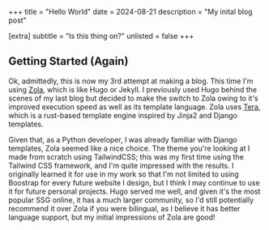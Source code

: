 +++
title = "Hello World"
date = 2024-08-21
description = "My inital blog post"

[extra]
subtitle = "Is this thing on?"
unlisted = false
+++

## Getting Started (Again)
Ok, admittedly, this is now my 3rd attempt at making a blog. This time I'm using [Zola](https://www.getzola.org/), which is like Hugo or Jekyll. I previously used Hugo behind the scenes of my last blog but decided to make the switch to Zola owing to it's improved execution speed as well as its template language. Zola uses [Tera](https://keats.github.io/tera/), which is a rust-based template engine inspired by Jinja2 and Django templates.

Given that, as a Python developer, I was already familiar with Django templates, Zola seemed like a nice choice. The theme you're looking at I made from scratch using TailwindCSS; this was my first time using the Tailwind CSS framework, and I'm quite impressed with the results. I originally learned it for use in my work so that I'm not limited to using Boostrap for every future website I design, but I think I may continue to use it for future personal projects. Hugo served me well, and given it's the most popular SSG online, it has a much larger community, so I'd still potentially recommend it over Zola if you were bilingual, as I believe it has better language support, but my initial impressions of Zola are good!

